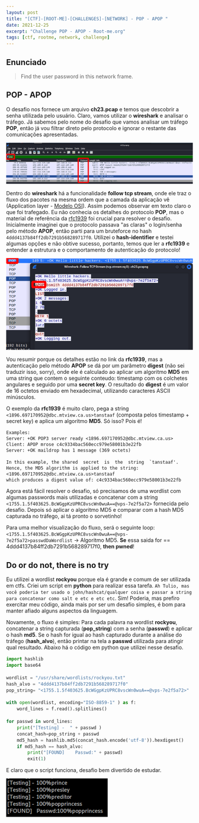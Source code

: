 ```yaml
---
layout: post
title: "[CTF]-[ROOT-ME]-[CHALLENGES]-[NETWORK] - POP - APOP "
date: 2021-12-25
excerpt: "Challenge POP - APOP - Root-me.org"
tags: [ctf, rootme, network, challenge]
---
```


## Enunciado

>Find the user password in this network frame.

## POP - APOP

O desafio nos fornece um arquivo **ch23.pcap** e temos que descobrir a senha utilizada pelo usuário. Claro, vamos utilizar o __wireshark__ e analisar o tráfego. Já sabemos pelo nome do desafio que vamos analisar um tráfego __POP__, então já vou filtrar direto pelo protocolo e ignorar o restante das comunicações apresentadas.

![POP - APOP - 1](/img_posts/ctf/rootme/network/pop-apop-1.png)

Dentro do __wireshark__ há a funcionalidade __follow tcp stream__, onde ele traz o fluxo dos pacotes na mesma ordem que a camada da aplicação vê (Application layer - [Modelo OSI](https://pt.wikipedia.org/wiki/Modelo_OSI)). Assim podemos observar em texto claro o que foi trafegado. Eu não conhecia os detalhes do protocolo __POP__, mas o material de referência da [rfc1939](https://repository.root-me.org/RFC/EN%20-%20rfc1939.txt) foi crucial para resolver o desafio. Inicialmente imaginei que o protocolo passava "as claras" o login/senha pelo método __APOP__, então parti para um bruteforce no hash `4ddd4137b84ff2db7291b568289717f0`. Utilizei o __hash-identifier__ e testei algumas opções e não obtive sucesso, portanto, temos que ler a __rfc1939__ e entender a estrutura e o comportamento de autenticação do protocolo!

![POP - APOP - 2](/img_posts/ctf/rootme/network/pop-apop-2.png)

 Vou resumir porque os detalhes estão no link da __rfc1939__, mas a autenticação pelo método __APOP__ se dá por um parâmetro __digest__ (não sei traduzir isso, sorry), onde ele é calculado ao aplicar um algoritmo __MD5__ em uma string que contem o seguinte conteudo: timestamp com os colchetes angulares e seguido por uma __secret key__. O resultado do __digest__ é um valor de 16 octetos enviado em hexadecimal, utilizando caracteres ASCII minúsculos.

 O exemplo da __rfc1939__ é muito claro, pega a string `<1896.697170952@dbc.mtview.ca.us>tanstaaf` (composta pelos timestamp + secret key) e aplica um algoritmo __MD5__. Só isso? Pois é!

```
Examples:
Server: +OK POP3 server ready <1896.697170952@dbc.mtview.ca.us>
Client: APOP mrose c4c9334bac560ecc979e58001b3e22fb
Server: +OK maildrop has 1 message (369 octets)
 
In this example, the shared  secret  is  the  string  `tanstaaf'.
Hence, the MD5 algorithm is applied to the string: <1896.697170952@dbc.mtview.ca.us>tanstaaf
which produces a digest value of: c4c9334bac560ecc979e58001b3e22fb
```

Agora está fácil resolver o desafio, só precisamos de uma wordlist com algumas passwords mais utilizadas e concatenar com a string `<1755.1.5f403625.BcWGgpKzUPRC8vscWn0wuA==@vps-7e2f5a72>` fornecida pelo desafio. Depois só aplicar o algoritmo MD5 e comparar com a hash MD5 capturada no tráfego, ai tá pronto o sorvetinho!

Para uma melhor visualização do fluxo, será o seguinte loop: `<1755.1.5f403625.BcWGgpKzUPRC8vscWn0wuA==@vps-7e2f5a72>passwdDaWordlist` -> Algoritmo MD5. __Se__ essa saida for == 4ddd4137b84ff2db7291b568289717f0, __then pwned__!


## Do or do not, there is no try

Eu utilizei a wordlist __rockyou__ porque ela é grande e comum de ser utilizada em ctfs. Criei um script em __python__ para realizar essa tarefa. `Ah Tulio, mas você poderia ter usado o john/hashcat/qualquer coisa e passar a string para concatenar como salt e etc e etc etc`. Sim! Poderia, mas prefiro exercitar meu código, ainda mais por ser um desafio simples, é bom para manter afiado alguns aspectos da linguagem.

Novamente, o fluxo é simples: Para cada palavra na wordlist __rockyou__, concatenar a string capturada (__pop_string__) com a senha (__passwd__) e aplicar o hash __md5__. Se o hash for igual ao hash capturado durante a análise do tráfego (__hash_alvo__), então printar na tela  a __passwd__ utilizada para atingir qual resultado. Abaixo há o código em python que utilizei nesse desafio.

~~~ python
import hashlib
import base64

wordlist = "/usr/share/wordlists/rockyou.txt"
hash_alvo = "4ddd4137b84ff2db7291b568289717f0"
pop_string= "<1755.1.5f403625.BcWGgpKzUPRC8vscWn0wuA==@vps-7e2f5a72>"

with open(wordlist, encoding="ISO-8859-1" ) as f:
    word_lines = f.read().splitlines()

for passwd in word_lines:
    print("[Testing] -  " + passwd )
    concat_hash=pop_string + passwd
    md5_hash = hashlib.md5(concat_hash.encode('utf-8')).hexdigest()
    if md5_hash == hash_alvo:
        print("[FOUND]    Passwd:" + passwd)
        exit(1)
~~~

E claro que o script funciona, desafio bem divertido de estudar.

![POP - APOP - 3](/img_posts/ctf/rootme/network/pop-apop-3.png)
